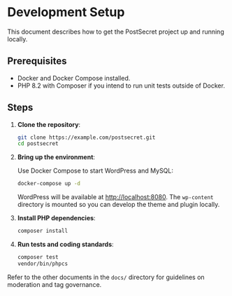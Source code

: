 # Development Setup

This document describes how to get the PostSecret project up and running locally.

## Prerequisites

- Docker and Docker Compose installed.
- PHP 8.2 with Composer if you intend to run unit tests outside of Docker.

## Steps

1. **Clone the repository**:

   ```bash
   git clone https://example.com/postsecret.git
   cd postsecret
   ```

2. **Bring up the environment**:

   Use Docker Compose to start WordPress and MySQL:

   ```bash
   docker-compose up -d
   ```

   WordPress will be available at <http://localhost:8080>. The `wp-content` directory is mounted so you can develop the theme and plugin locally.

3. **Install PHP dependencies**:

   ```bash
   composer install
   ```

4. **Run tests and coding standards**:

   ```bash
   composer test
   vendor/bin/phpcs
   ```

Refer to the other documents in the `docs/` directory for guidelines on moderation and tag governance.
